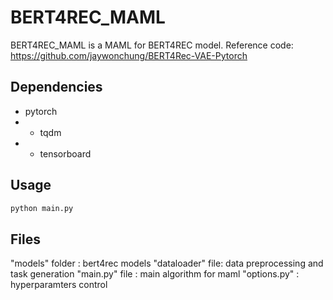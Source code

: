 # BERT4REC_MAML  
BERT4REC_MAML is a MAML for BERT4REC model. 
Reference code: https://github.com/jaywonchung/BERT4Rec-VAE-Pytorch  

## Dependencies  
* pytorch 
* * tqdm 
* * tensorboard  

## Usage  
```bash 
python main.py 
```  

## Files 
"models" folder  : bert4rec models 
"dataloader" file: data preprocessing and task generation 
"main.py" file   : main algorithm for maml 
"options.py"     : hyperparamters control
